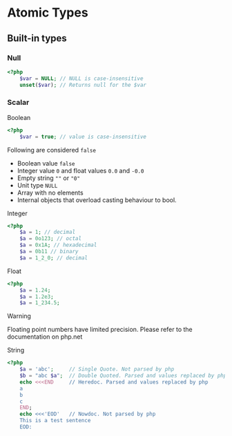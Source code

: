 # Atomic Types
## Built-in types
### Null ###
```php
<?php
    $var = NULL; // NULL is case-insensitive
    unset($var); // Returns null for the $var
```
### Scalar ###

Boolean
```php
<?php
    $var = true; // value is case-insensitive    
```
Following are considered `false`
* Boolean value `false`
* Integer value `0` and float values `0.0` and `-0.0`
* Empty string `""` or `"0"`
* Unit type `NULL`
* Array with no elements
* Internal objects that overload casting behaviour to bool.

Integer
```php
<?php
    $a = 1; // decimal
    $a = 0o123; // octal
    $a = 0x1A; // hexadecimal
    $a = 0b11 // binary
    $a = 1_2_0; // decimal
```

Float
```php
<?php
    $a = 1.24;
    $a = 1.2e3;    
    $a = 1_234.5;
```
> [!WARNING]
> Floating point numbers have limited precision. Please refer to the documentation on php.net

String
```php
<?php
    $a = 'abc';     // Single Quote. Not parsed by php
    $b = "abc $a";  // Double Quoted. Parsed and values replaced by php  
    echo <<<END     // Heredoc. Parsed and values replaced by php
    a
    b
    c
    END;
    echo <<<'EOD'   // Nowdoc. Not parsed by php
    This is a test sentence
    EOD:
```